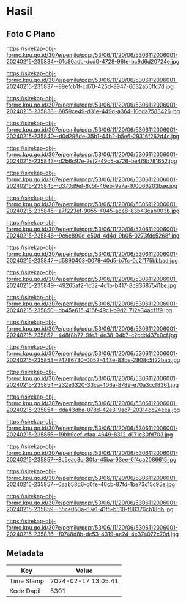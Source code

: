 # Hasil

## Foto C Plano

https://sirekap-obj-formc.kpu.go.id/307e/pemilu/pdpr/53/06/11/20/06/5306112006001-20240215-235834--01c80adb-dcd0-4728-96fe-bc9d6d20724e.jpg

https://sirekap-obj-formc.kpu.go.id/307e/pemilu/pdpr/53/06/11/20/06/5306112006001-20240215-235837--89efcb1f-cd70-425d-8947-6632a56ffc7d.jpg

https://sirekap-obj-formc.kpu.go.id/307e/pemilu/pdpr/53/06/11/20/06/5306112006001-20240215-235838--6859ce49-d31e-449d-a364-10cda7583426.jpg

https://sirekap-obj-formc.kpu.go.id/307e/pemilu/pdpr/53/06/11/20/06/5306112006001-20240215-235840--d0d296de-35b1-44b2-b5e6-29316f262d4c.jpg

https://sirekap-obj-formc.kpu.go.id/307e/pemilu/pdpr/53/06/11/20/06/5306112006001-20240215-235843--d2b6c97e-2ef2-49c5-a726-be4f9b781652.jpg

https://sirekap-obj-formc.kpu.go.id/307e/pemilu/pdpr/53/06/11/20/06/5306112006001-20240215-235845--d370d9ef-8c5f-46eb-9a7a-100066203bae.jpg

https://sirekap-obj-formc.kpu.go.id/307e/pemilu/pdpr/53/06/11/20/06/5306112006001-20240215-235845--a7f223ef-9055-4045-ade8-83b43eab003b.jpg

https://sirekap-obj-formc.kpu.go.id/307e/pemilu/pdpr/53/06/11/20/06/5306112006001-20240215-235846--9e6c890d-c50d-4d4d-9b05-0273fdc5268f.jpg

https://sirekap-obj-formc.kpu.go.id/307e/pemilu/pdpr/53/06/11/20/06/5306112006001-20240215-235847--d5890403-0078-40d5-b7fc-0c2f175bbbad.jpg

https://sirekap-obj-formc.kpu.go.id/307e/pemilu/pdpr/53/06/11/20/06/5306112006001-20240215-235849--49265af2-1c52-4d1b-b417-8c93687541be.jpg

https://sirekap-obj-formc.kpu.go.id/307e/pemilu/pdpr/53/06/11/20/06/5306112006001-20240215-235850--db45e615-416f-49c1-b9d2-712e34acf1f9.jpg

https://sirekap-obj-formc.kpu.go.id/307e/pemilu/pdpr/53/06/11/20/06/5306112006001-20240215-235852--448f8b77-9fe3-4e38-94b7-c2cdd437e0cf.jpg

https://sirekap-obj-formc.kpu.go.id/307e/pemilu/pdpr/53/06/11/20/06/5306112006001-20240215-235853--74786730-0052-443e-83be-2808c5f22bab.jpg

https://sirekap-obj-formc.kpu.go.id/307e/pemilu/pdpr/53/06/11/20/06/5306112006001-20240215-235854--232e3320-33ca-406a-8789-e70a3ccf8361.jpg

https://sirekap-obj-formc.kpu.go.id/307e/pemilu/pdpr/53/06/11/20/06/5306112006001-20240215-235854--dda43dba-078d-42e3-9ac7-20314dc24eea.jpg

https://sirekap-obj-formc.kpu.go.id/307e/pemilu/pdpr/53/06/11/20/06/5306112006001-20240215-235856--19bb9cef-cfaa-4649-8312-d171c30fd703.jpg

https://sirekap-obj-formc.kpu.go.id/307e/pemilu/pdpr/53/06/11/20/06/5306112006001-20240215-235857--8c5eac3c-30fa-45ba-93ee-0f4ca2086615.jpg

https://sirekap-obj-formc.kpu.go.id/307e/pemilu/pdpr/53/06/11/20/06/5306112006001-20240215-235857--0aab58d6-c0fe-40cb-87fd-1be73c15c95e.jpg

https://sirekap-obj-formc.kpu.go.id/307e/pemilu/pdpr/53/06/11/20/06/5306112006001-20240215-235859--55ce053a-67e1-41f5-b510-f88376cb18db.jpg

https://sirekap-obj-formc.kpu.go.id/307e/pemilu/pdpr/53/06/11/20/06/5306112006001-20240215-235836--f0748d8b-de53-4319-ae24-4e374072c70d.jpg


## Metadata

| Key        | Value               |
| ---------- | ------------------- |
| Time Stamp | 2024-02-17 13:05:41 |
| Kode Dapil | 5301                |



